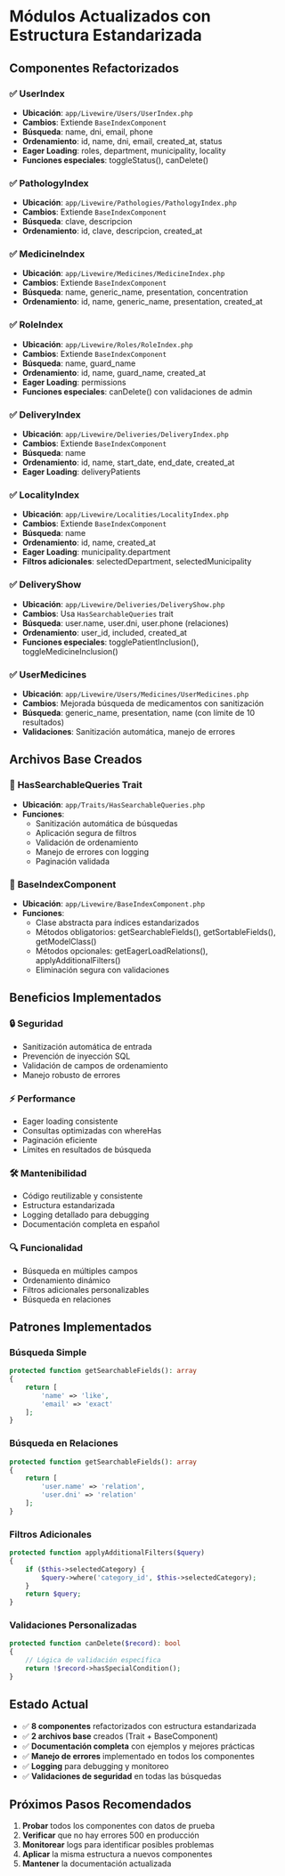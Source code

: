# Módulos Actualizados con Estructura Estandarizada

## Componentes Refactorizados

### ✅ **UserIndex** 
- **Ubicación**: `app/Livewire/Users/UserIndex.php`
- **Cambios**: Extiende `BaseIndexComponent`
- **Búsqueda**: name, dni, email, phone
- **Ordenamiento**: id, name, dni, email, created_at, status
- **Eager Loading**: roles, department, municipality, locality
- **Funciones especiales**: toggleStatus(), canDelete()

### ✅ **PathologyIndex**
- **Ubicación**: `app/Livewire/Pathologies/PathologyIndex.php`
- **Cambios**: Extiende `BaseIndexComponent`
- **Búsqueda**: clave, descripcion
- **Ordenamiento**: id, clave, descripcion, created_at

### ✅ **MedicineIndex**
- **Ubicación**: `app/Livewire/Medicines/MedicineIndex.php`
- **Cambios**: Extiende `BaseIndexComponent`
- **Búsqueda**: name, generic_name, presentation, concentration
- **Ordenamiento**: id, name, generic_name, presentation, created_at

### ✅ **RoleIndex**
- **Ubicación**: `app/Livewire/Roles/RoleIndex.php`
- **Cambios**: Extiende `BaseIndexComponent`
- **Búsqueda**: name, guard_name
- **Ordenamiento**: id, name, guard_name, created_at
- **Eager Loading**: permissions
- **Funciones especiales**: canDelete() con validaciones de admin

### ✅ **DeliveryIndex**
- **Ubicación**: `app/Livewire/Deliveries/DeliveryIndex.php`
- **Cambios**: Extiende `BaseIndexComponent`
- **Búsqueda**: name
- **Ordenamiento**: id, name, start_date, end_date, created_at
- **Eager Loading**: deliveryPatients

### ✅ **LocalityIndex**
- **Ubicación**: `app/Livewire/Localities/LocalityIndex.php`
- **Cambios**: Extiende `BaseIndexComponent`
- **Búsqueda**: name
- **Ordenamiento**: id, name, created_at
- **Eager Loading**: municipality.department
- **Filtros adicionales**: selectedDepartment, selectedMunicipality

### ✅ **DeliveryShow**
- **Ubicación**: `app/Livewire/Deliveries/DeliveryShow.php`
- **Cambios**: Usa `HasSearchableQueries` trait
- **Búsqueda**: user.name, user.dni, user.phone (relaciones)
- **Ordenamiento**: user_id, included, created_at
- **Funciones especiales**: togglePatientInclusion(), toggleMedicineInclusion()

### ✅ **UserMedicines**
- **Ubicación**: `app/Livewire/Users/Medicines/UserMedicines.php`
- **Cambios**: Mejorada búsqueda de medicamentos con sanitización
- **Búsqueda**: generic_name, presentation, name (con límite de 10 resultados)
- **Validaciones**: Sanitización automática, manejo de errores

## Archivos Base Creados

### 📁 **HasSearchableQueries Trait**
- **Ubicación**: `app/Traits/HasSearchableQueries.php`
- **Funciones**:
  - Sanitización automática de búsquedas
  - Aplicación segura de filtros
  - Validación de ordenamiento
  - Manejo de errores con logging
  - Paginación validada

### 📁 **BaseIndexComponent**
- **Ubicación**: `app/Livewire/BaseIndexComponent.php`
- **Funciones**:
  - Clase abstracta para índices estandarizados
  - Métodos obligatorios: getSearchableFields(), getSortableFields(), getModelClass()
  - Métodos opcionales: getEagerLoadRelations(), applyAdditionalFilters()
  - Eliminación segura con validaciones

## Beneficios Implementados

### 🔒 **Seguridad**
- Sanitización automática de entrada
- Prevención de inyección SQL
- Validación de campos de ordenamiento
- Manejo robusto de errores

### ⚡ **Performance**
- Eager loading consistente
- Consultas optimizadas con whereHas
- Paginación eficiente
- Límites en resultados de búsqueda

### 🛠️ **Mantenibilidad**
- Código reutilizable y consistente
- Estructura estandarizada
- Logging detallado para debugging
- Documentación completa en español

### 🔍 **Funcionalidad**
- Búsqueda en múltiples campos
- Ordenamiento dinámico
- Filtros adicionales personalizables
- Búsqueda en relaciones

## Patrones Implementados

### **Búsqueda Simple**
```php
protected function getSearchableFields(): array
{
    return [
        'name' => 'like',
        'email' => 'exact'
    ];
}
```

### **Búsqueda en Relaciones**
```php
protected function getSearchableFields(): array
{
    return [
        'user.name' => 'relation',
        'user.dni' => 'relation'
    ];
}
```

### **Filtros Adicionales**
```php
protected function applyAdditionalFilters($query)
{
    if ($this->selectedCategory) {
        $query->where('category_id', $this->selectedCategory);
    }
    return $query;
}
```

### **Validaciones Personalizadas**
```php
protected function canDelete($record): bool
{
    // Lógica de validación específica
    return !$record->hasSpecialCondition();
}
```

## Estado Actual

- ✅ **8 componentes** refactorizados con estructura estandarizada
- ✅ **2 archivos base** creados (Trait + BaseComponent)
- ✅ **Documentación completa** con ejemplos y mejores prácticas
- ✅ **Manejo de errores** implementado en todos los componentes
- ✅ **Logging** para debugging y monitoreo
- ✅ **Validaciones de seguridad** en todas las búsquedas

## Próximos Pasos Recomendados

1. **Probar** todos los componentes con datos de prueba
2. **Verificar** que no hay errores 500 en producción
3. **Monitorear** logs para identificar posibles problemas
4. **Aplicar** la misma estructura a nuevos componentes
5. **Mantener** la documentación actualizada
